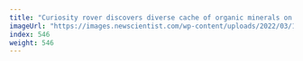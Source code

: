 ```yaml
---
title: "Curiosity rover discovers diverse cache of organic minerals on Mars"
imageUrl: "https://images.newscientist.com/wp-content/uploads/2022/03/10160044/SEI_92623218.jpg?width=600"
index: 546
weight: 546
---
```

